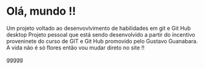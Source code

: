 # Olá, mundo !!
 Um projeto voltado ao desenvovlvimento de habilidades em git e Git Hub desktop
 Projeto pessoal que está sendo desenvolvido a partir do incentivo proveninete do curso de GIT e Git Hub promovido pelo Gustavo Guanabara.
 A vida não é só flores então vou mudar direto no site !!

 ggggg

